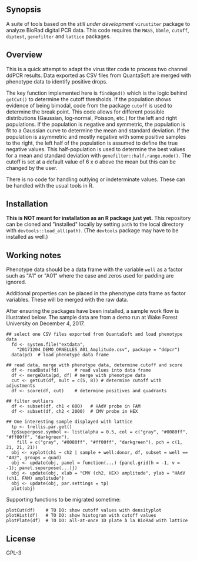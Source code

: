 ## Synopsis

A suite of tools based on the *still under development* `virustiter` package to analyze BioRad digital PCR data. This code requires the `MASS`, `bbmle`, `cutoff`, `diptest`, `genefilter` and `lattice` packages.

## Overview

This is a quick attempt to adapt the virus titer code to process two channel ddPCR results. Data exported as CSV files from QuantaSoft are merged with phenotype data to identify positive drops.

The key function implemented here is `findBgnd()` which is the logic behind `getCut()` to determine the cutoff thresholds. If the population shows evidence of being bimodal, code from the package `cutoff` is used to determine the break point. This code allows for different possible distributions (Gaussian, log-normal, Poisson, etc.) for the left and right populations. If the population is negative and symmetric, the population is fit to a Gaussian curve to determine the mean and standard deviation. If the population is asymmetric and mostly negative with some positive samples to the right, the left half of the population is assumed to define the true negative values. This half-population is used to determine the best values for a mean and standard deviation with `genefilter::half.range.mode()`. The cutoff is set at a default value of 6 x &sigma; above the mean but this can be changed by the user. 

There is no code for handling outlying or indeterminate values. These can be handled with the usual tools in R. 

## Installation

**This is NOT meant for installation as an R package just yet.** This repository can be cloned and "installed" locally by setting `path` to the local directory with `devtools::load_all(path)`. (The `devtools` package may have to be installed as well.)

## Working notes

Phenotype data should be a data frame with the variable `well` as a factor such as "A1" or "A01" where the case and zeros used for padding are ignored.

Additional properties can be placed in the phenotype data frame as factor variables. These will be merged with the raw data. 

After ensuring the packages have been installed, a sample work flow is illustrated below. The sample data are from a demo run at Wake Forest University on December 4, 2017.  

```
## select one CSV files exported from QuantaSoft and load phenotype data
  fd <- system.file("extdata",
    "20171204_DEMO_ORNELLES_A01_Amplitude.csv", package = "ddpcr")
  data(pd)  # load phenotype data frame

## read data, merge with phenotype data, determine cutoff and score
  df <- readData(fd)      # read values into data frame
  df <- mergeData(pd, df) # merge with phenotype data
  cut <- getCut(df, mult = c(5, 8)) # determine cutoff with adjustments
  df <- score(df, cut)    # determine positives and quadrants

## filter outliers
  df <- subset(df, ch1 < 600)   # HAdV probe in FAM
  df <- subset(df, ch2 < 2000)  # CMV probe in HEX

## One interesting sample displayed with lattice
  tp <- trellis.par.get()
  tp$superpose.symbol <- list(alpha = 0.5, col = c("gray", "#0080ff", "#ff00ff", "darkgreen"),
    fill = c("gray", "#0080ff", "#ff00ff", "darkgreen"), pch = c(1, 21, 21, 21))
  obj <- xyplot(ch1 ~ ch2 | sample + well:donor, df, subset = well == "A02", groups = quad)
  obj <- update(obj, panel = function(...) {panel.grid(h = -1, v = -1); panel.superpose(...)})
  obj <- update(obj, xlab = "CMV (ch2, HEX) amplitude", ylab = "HAdV (ch1, FAM) amplitude")
  obj <- update(obj, par.settings = tp)
  plot(obj)
```
Supporting functions to be migrated sometime:
```
plotCut(df)    # TO DO: show cutoff values with densityplot 
plotHist(df)   # TO DO: show histogram with cutoff values
plotPlate(df)  # TO DO: all-at-once 1D plate à la BioRad with lattice
```  
## License

GPL-3
